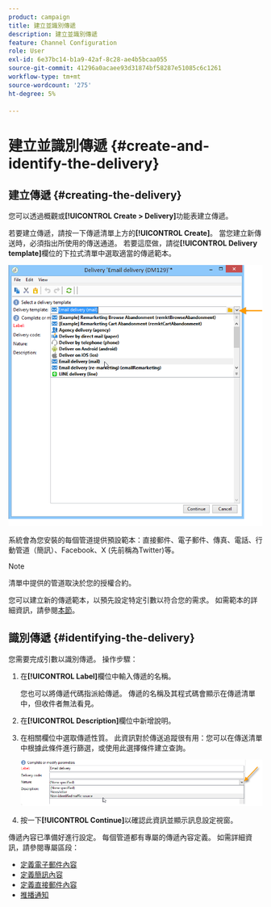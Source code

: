 ```yaml
---
product: campaign
title: 建立並識別傳遞
description: 建立並識別傳遞
feature: Channel Configuration
role: User
exl-id: 6e37bc14-b1a9-42af-8c28-ae4b5bcaa055
source-git-commit: 41296a0acaee93d31874bf58287e51085c6c1261
workflow-type: tm+mt
source-wordcount: '275'
ht-degree: 5%

---
```


# 建立並識別傳遞 {#create-and-identify-the-delivery}

## 建立傳遞 {#creating-the-delivery}

您可以透過概觀或&#x200B;**[!UICONTROL Create > Delivery]**&#x200B;功能表建立傳遞。


若要建立傳遞，請按一下傳遞清單上方的&#x200B;**[!UICONTROL Create]**。 當您建立新傳送時，必須指出所使用的傳送通道。 若要這麼做，請從&#x200B;**[!UICONTROL Delivery template]**&#x200B;欄位的下拉式清單中選取適當的傳遞範本。

![](assets/s_ncs_user_wizard_email01_1.png)

系統會為您安裝的每個管道提供預設範本：直接郵件、電子郵件、傳真、電話、行動管道（簡訊）、Facebook、X (先前稱為Twitter)等。

>[!NOTE]
>
>清單中提供的管道取決於您的授權合約。

您可以建立新的傳遞範本，以預先設定特定引數以符合您的需求。 如需範本的詳細資訊，請參閱[本節](about-templates.md)。

## 識別傳遞 {#identifying-the-delivery}

您需要完成引數以識別傳遞。 操作步驟：

1. 在&#x200B;**[!UICONTROL Label]**&#x200B;欄位中輸入傳遞的名稱。

   您也可以將傳遞代碼指派給傳遞。 傳遞的名稱及其程式碼會顯示在傳遞清單中，但收件者無法看見。

1. 在&#x200B;**[!UICONTROL Description]**&#x200B;欄位中新增說明。
1. 在相關欄位中選取傳遞性質。 此資訊對於傳送追蹤很有用：您可以在傳送清單中根據此條件進行篩選，或使用此選擇條件建立查詢。

   ![](assets/s_ncs_user_email_del_nature.png)

1. 按一下&#x200B;**[!UICONTROL Continue]**&#x200B;以確認此資訊並顯示訊息設定視窗。

傳遞內容已準備好進行設定。 每個管道都有專屬的傳遞內容定義。 如需詳細資訊，請參閱專屬區段：

* [定義電子郵件內容](defining-the-email-content.md)
* [定義簡訊內容](sms-create.md#defining-the-sms-content)
* [定義直接郵件內容](defining-the-direct-mail-content.md)
* [推播通知](about-mobile-app-channel.md)
